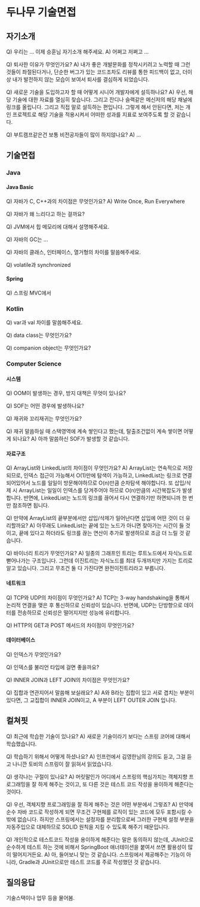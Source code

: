 # 두나무 기술면접

## 자기소개

Q) 우리는 ... 이제 승훈님 자기소개 해주세요.
A) 어쩌고 저쩌고 ...

Q) 퇴사한 이유가 무엇인가요?
A) 내가 좋은 개발문화를 정착시키려고 노력할 때 그런것들이 좌절된다거나, 단순한 버그가 있는 코드조차도 리뷰를 통한 피드백이 없고, 더이상 내가 발전하지 않는 모습이 보여서 퇴사를 결심하게 되었습니다.

Q) 새로운 기술을 도입하고자 할 때 어떻게 시니어 개발자에게 설득하나요?
A) 우선, 해당 기술에 대한 자료를 열심히 찾습니다. 그리고 잔디나 슬랙같은 메신저의 해당 채널에 링크를 올립니다. 그리고 직접 말로 설득하는 편입니다. 그렇게 해서 안된다면, 저는 개인 프로젝트로 해당 기술을 적용시켜서 어떠한 성과를 지표로 보여주도록 할 것 같습니다.

Q) 부트캠프같은건 보통 비전공자들이 많이 하지않나요?
A) ...

## 기술면접

### Java

#### Java Basic

Q) 자바가 C, C++과의 차이점은 무엇인가요?
A) Write Once, Run Everywhere

Q) 자바가 왜 느리다고 하는 걸까요?

Q) JVM에서 힙 메모리에 대해서 설명해주세요.

Q) 자바의 GC는 ...

Q) 자바의 클래스, 인터페이스, 열거형의 차이를 말씀해주세요.

Q) volatile과 synchronized

#### Spring

Q) 스프링 MVC에서 

### Kotlin

Q) var과 val 차이를 말씀해주세요.

Q) data class는 무엇인가요?

Q) companion object는 무엇인가요?

### Computer Science

#### 시스템

Q) OOM이 발생하는 경우, 방지 대책은 무엇이 있나요?

Q) SOF는 어떤 경우에 발생하나요?

Q) 재귀와 꼬리재귀는 무엇인가요?

Q) 재귀 말씀하실 때 스택영역에 계속 쌓인다고 했는데, 탈출조건없이 계속 쌓이면 어떻게 되나요?
A) 아까 말씀하신 SOF가 발생할 것 같습니다.

#### 자료구조

Q) ArrayList와 LinkedList의 차이점이 무엇인가요?
A) ArrayList는 연속적으로 저장되므로, 인덱스 접근이 가능해서 O(1)만에 탐색이 가능하고, LinkedList는 링크로 연결되어있어서 노드를 일일이 방문해야하므로 O(n)만큼 순차탐색 해야합니다. 또 삽입/삭제 시 ArrayList는 일일이 인덱스를 당겨주어야 하므로 O(n)만큼의 시간복잡도가 발생합니다. 반면에, LinkedList는 노드의 링크를 끊어서 다시 연결하기만 하면되니까 한 번만 참조하면 됩니다.

Q) 만약에 ArrayList의 끝부분에서만 삽입/삭제가 일어난다면 삽입에 어떤 것이 더 유리할까요?
A) 아무래도 LinkedList는 끝에 있는 노드가 아니면 찾아가는 시간이 들 것이고, 끝에 있다고 하더라도 링크를 끊는 연산이 추가로 발생하므로 조금 더 느릴 것 같습니다.

Q) 바이너리 트리가 무엇인가요?
A) 일종의 그래프인 트리는 루트노드에서 자식노드로 뻗어나가는 구조입니다. 그런데 이진트리는 자식노드를 최대 두개까지만 가지는 트리로 알고 있습니다. 그리고 무조건 둘 다 가진다면 완전이진트리라고 부릅니다.

#### 네트워크

Q) TCP와 UDP의 차이점이 무엇인가요?
A) TCP는 3-way handshaking을 통해서 논리적 연결을 맺은 후 통신하므로 신뢰성이 있습니다. 반면에, UDP는 단방향으로 데이터를 전송하므로 신뢰성은 떨어지지만 성능에 유리합니다.

Q) HTTP의 GET과 POST 메서드의 차이점이 무엇인가요?

#### 데이터베이스

Q) 인덱스가 무엇인가요?

Q) 인덱스를 불리언 타입에 걸면 좋을까요?

Q) INNER JOIN과 LEFT JOIN의 차이점은 무엇인가요?

Q) 집합과 연관지어서 말씀해 보실래요?
A) A와 B라는 집합이 있고 서로 겹치는 부분이 있다면, 그 교집합이 INNER JOIN이고, A 부분이 LEFT OUTER JOIN 입니다.

## 컬쳐핏

Q) 최근에 학습한 기술이 있나요?
A) 새로운 기술이라기 보다는 스프링 코어에 대해서 학습했습니다.

Q) 학습하기 위해서 어떻게 하셨나요?
A) 인프런에서 김영한님의 강의도 듣고, 그걸 듣고 나니깐 토비의 스프링이 잘 읽혀서 읽었습니다.

Q) 생각나는 구절이 있나요?
A) 머릿말인가 어디에서 스프링의 핵심가치는 객체지향 프로그래밍을 잘 하게 해주는 것이고, 또 다른 것은 테스트 코드 작성을 용이하게 해준다는 것이다.

Q) 우선, 객체지향 프로그래밍을 잘 하게 해주는 것은 어떤 부분에서 그렇죠?
A) 만약에 순수 자바 코드로 작성하게 되면 무조건 구현체를 로직이 있는 코드에 모두 포함시킬 수 밖에 없습니다. 하지만 스프링에서는 설정자를 분리함으로써 그러한 구현체 설정 부분을 자동주입으로 대체하므로 SOLID 원칙을 지킬 수 있도록 해주기 때문입니다.

Q) 개인적으로 테스트코드 작성을 용이하게 해준다는 말은 동의하지 않는데, JUnit으로 순수하게 테스트 하는 것에 비해서 SpringBoot 애너테이션을 붙여서 쓰면 활용성이 많이 떨어지거든요.
A) 아, 들어보니 맞는 것 같습니다. 스프링에서 제공해주는 기능이 아니라, Gradle과 JUnit으로만 테스트 코드를 주로 작성했던 것 같습니다.

## 질의응답

기술스택이나 업무 등을 물어봄.